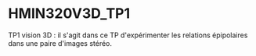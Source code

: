 # HMIN320V3D_TP1
TP1 vision 3D : il s'agit dans ce TP d'expérimenter les relations épipolaires dans une paire d'images stéréo.
